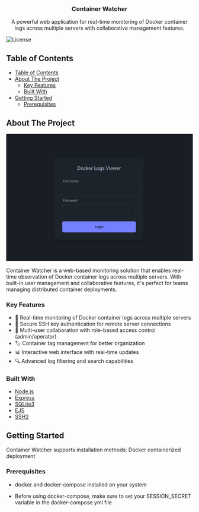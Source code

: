 <div align="center">
<h3 align="center">Container Watcher</h3>

<p align="center">
A powerful web application for real-time monitoring of Docker container logs across multiple servers with collaborative management features.
<br/>
</div>

![License](https://img.shields.io/github/license/jerell2isekai/container-watcher)

## Table of Contents

- [Table of Contents](#table-of-contents)
- [About The Project](#about-the-project)
  - [Key Features](#key-features)
  - [Built With](#built-with)
- [Getting Started](#getting-started)
  - [Prerequisites](#prerequisites)

## About The Project

![Screenshot](docs/images/demo.png)

Container Watcher is a web-based monitoring solution that enables real-time observation of Docker container logs across multiple servers. With built-in user management and collaborative features, it's perfect for teams managing distributed container deployments.

### Key Features

- 🔄 Real-time monitoring of Docker container logs across multiple servers
- 🔐 Secure SSH key authentication for remote server connections
- 👥 Multi-user collaboration with role-based access control (admin/operator)
- 🏷️ Container tag management for better organization
- 📊 Interactive web interface with real-time updates
- 🔍 Advanced log filtering and search capabilities

### Built With

* [Node.js](https://nodejs.org/)
* [Express](https://expressjs.com/)
* [SQLite3](https://www.sqlite.org/)
* [EJS](https://ejs.co/)
* [SSH2](https://github.com/mscdex/ssh2)

## Getting Started

Container Watcher supports installation methods: Docker containerized deployment

### Prerequisites

* docker and docker-compose installed on your system

* Before using docker-compose, make sure to set your SESSION_SECRET variable in the docker-compose.yml file
